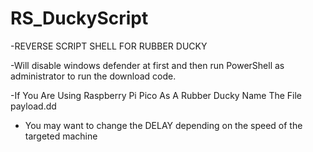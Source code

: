 # RS_DuckyScript
-REVERSE SCRIPT SHELL FOR RUBBER DUCKY

-Will disable windows defender at first and then run PowerShell as administrator to run the download code.

-If You Are Using Raspberry Pi Pico As A Rubber Ducky Name The File payload.dd 

- You may want to change the DELAY depending on the speed of the targeted machine
